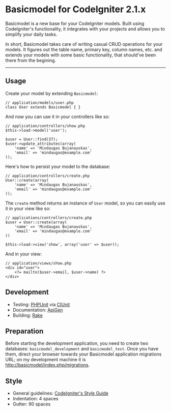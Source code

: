 Basicmodel for CodeIgniter 2.1.x
================================

Basicmodel is a new base for your CodeIgniter models. Built using CodeIgniter's functionality, it integrates with your projects and allows you to simplify your daily tasks.

In short, Basicmodel takes care of writing casual CRUD operations for your models. It figures out the table name, primary key, column names, etc. and extends your models with some basic functionality, that should've been there from the begining.


* * *


Usage
--------------------------------

Create your model by extending `Basicmodel`:

	// application/models/user.php
	class User extends Basicmodel { }

And now you can use it in your controllers like so:
	
	// application/controllers/show.php
	$this->load->model('user');
	
	$user = User::find(37);
	$user->update_attributes(array(
		'name' => 'Mindaugas Bujanauskas',
		'email' => 'mindaugas@example.com'
	));

Here's how to persist your model to the database:

	// application/controllers/create.php
	User::create(array(
		'name' => 'Mindaugas Bujanauskas',
		'email' => 'mindaugas@example.com'
	));

The `create` method returns an instance of `User` model, so you can easily use it in your view like so:
	
	// applications/controllers/create.php
	$user = User::create(array(
		'name' => 'Mindaugas Bujanauskas',
		'email' => 'mindaugas@example.com'
	))
	
	$this->load->view('show', array('user' => $user));

And in your view:

	// application/views/show.php
	<div id="user">
		<?= mailto($user->email, $user->name) ?>
	</div>


Development
--------------------------------

* Testing: [PHPUnit](http://www.phpunit.de/) via [CIUnit](https://bitbucket.org/kenjis/my-ciunit/)
* Documentation: [ApiGen](http://apigen.org/)
* Building: [Rake](http://rake.rubyforge.org/)


Preparation
--------------------------------

Before starting the development application, you need to create two databases: `basicmodel_development` and `basicmodel_test`. Once you have them, direct your browser towards your Basicmodel application migrations URL; on my development machine it is <http://basicmodel/index.php/migrations>.


Style
--------------------------------

* General guidelines: [CodeIgniter's Style Guide](http://codeigniter.com/user_guide/general/styleguide.html)
* Indentation: 4 spaces
* Gutter: 90 spaces
